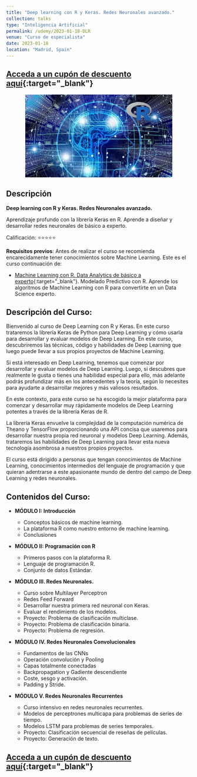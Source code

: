 ```yaml
---
title: "Deep learning con R y Keras. Redes Neuronales avanzado."
collection: talks
type: "Inteligencia Artificial"
permalink: /udemy/2023-01-18-DLR
venue: "Curso de especialista"
date: 2023-01-18
location: "Madrid, Spain"
---
```


## [Acceda a un cupón de descuento aquí](https://www.udemy.com/course/deep-learning-con-r-y-keras-redes-neuronales-avanzado/?couponCode=MAR_2025){:target="_blank"}

<div>
<p align = "center">
<img src="/images/courses/DL-R.jpg" alt="Deep Learning con R" width="400">
</p>
</div>

## Descripción

<b>Deep learning con R y Keras. Redes Neuronales avanzado.</b>

Aprendizaje profundo con la librería Keras en R. Aprende a diseñar y desarrollar redes neuronales de básico a experto.

Calificación: ⭐⭐⭐⭐⭐

<b>Requisitos previos</b>: Antes de realizar el curso se recomienda encarecidamente tener conocimientos sobre Machine Learning. Este es el curso continuación de:
- [Machine Learning con R. Data Analytics de básico a experto](https://www.udemy.com/course/machine-learning-con-r-data-analytics/?couponCode=MAR_2025){:target="_blank"}. Modelado Predictivo con R. Aprende los algoritmos de Machine Learning con R para convertirte en un Data Science experto.

## Descripción del Curso:

Bienvenido al curso de Deep Learning con R y Keras. En este curso trataremos la librería Keras de Python para Deep Learning y cómo usarla para desarrollar y evaluar modelos de Deep Learning. En este curso, descubriremos las técnicas, código y habilidades de Deep Learning que luego puede llevar a sus propios proyectos de Machine Learning.

Si está interesado en Deep Learning, tenemos que comenzar por desarrollar y evaluar modelos de Deep Learning. Luego, si descubres que realmente le gusta o tienes una habilidad especial para ello, más adelante podrás profundizar más en los antecedentes y la teoría, según lo necesites para ayudarte a desarrollar mejores y más valiosos resultados.

En este contexto, para este curso se ha escogido la mejor plataforma para comenzar y desarrollar muy rápidamente modelos de Deep Learning potentes a través de la librería Keras de R.

La librería Keras envuelve la complejidad de la computación numérica de Theano y TensorFlow proporcionando una API concisa que usaremos para desarrollar nuestra propia red neuronal y modelos Deep Learning. Además, trataremos las habilidades de Deep Learning para llevar esta nueva tecnología asombrosa a nuestros propios proyectos.

El curso  está dirigido a personas que tengan conocimientos de Machine Learning, conocimientos intermedios del lenguaje de programación y que quieran adentrarse a este apasionante mundo de dentro del campo de Deep Learning y redes neuronales.

## Contenidos del Curso:

- __MÓDULO I: Introducción__
    - Conceptos básicos de machine learning.
    - La plataforma R como nuestro entorno de machine learning.
    - Conclusiones

- __MÓDULO II: Programación con R__
    - Primeros pasos con la plataforma R.
    - Lenguaje de programación R.
    - Conjunto de datos Estándar.

- __MÓDULO III. Redes Neuronales.__
    - Curso sobre Multilayer Perceptron
    - Redes Feed Forward
    - Desarrollar nuestra primera red neuronal con Keras.
    - Evaluar el rendimiento de los modelos.
    - Proyecto: Problema de clasificación multiclase.
    - Proyecto: Problema de clasificación binaria.
    - Proyecto: Problema de regresión.

- __MÓDULO IV. Redes Neuronales Convolucionales__
    - Fundamentos de las CNNs
    - Operación convolución y Pooling
    - Capas totalmente conectadas
    - Backpropagation y Gadiente descendiente
    - Coste, sesgo y activación.
    - Padding y Stride.

- __MÓDULO V. Redes Neuronales Recurrentes__
    - Curso intensivo en redes neuronales recurrentes.
    - Modelos de perceptrones multicapa para problemas de series de tiempo.
    - Modelos LSTM para problemas de series temporales.
    - Proyecto: Clasificación secuencial de reseñas de películas.
    - Proyecto: Generación de texto.

## [Acceda a un cupón de descuento aquí](https://www.udemy.com/course/deep-learning-con-r-y-keras-redes-neuronales-avanzado/?couponCode=MAR_2025){:target="_blank"}

